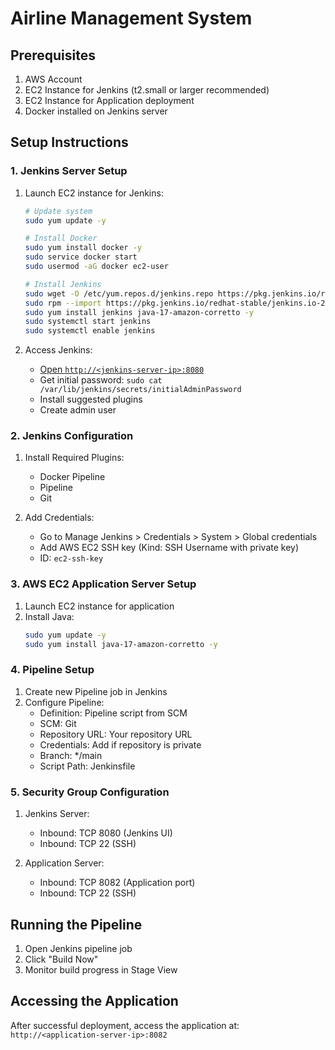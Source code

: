 # Airline Management System

## Prerequisites
1. AWS Account
2. EC2 Instance for Jenkins (t2.small or larger recommended)
3. EC2 Instance for Application deployment
4. Docker installed on Jenkins server

## Setup Instructions

### 1. Jenkins Server Setup
1. Launch EC2 instance for Jenkins:
   ```bash
   # Update system
   sudo yum update -y
   
   # Install Docker
   sudo yum install docker -y
   sudo service docker start
   sudo usermod -aG docker ec2-user
   
   # Install Jenkins
   sudo wget -O /etc/yum.repos.d/jenkins.repo https://pkg.jenkins.io/redhat-stable/jenkins.repo
   sudo rpm --import https://pkg.jenkins.io/redhat-stable/jenkins.io-2023.key
   sudo yum install jenkins java-17-amazon-corretto -y
   sudo systemctl start jenkins
   sudo systemctl enable jenkins
   ```

2. Access Jenkins:
   - [Open `http://<jenkins-server-ip>:8080`](http://<jenkins-server-ip>:8080)
   - Get initial password: `sudo cat /var/lib/jenkins/secrets/initialAdminPassword`
   - Install suggested plugins
   - Create admin user

### 2. Jenkins Configuration
1. Install Required Plugins:
   - Docker Pipeline
   - Pipeline
   - Git

2. Add Credentials:
   - Go to Manage Jenkins > Credentials > System > Global credentials
   - Add AWS EC2 SSH key (Kind: SSH Username with private key)
   - ID: `ec2-ssh-key`

### 3. AWS EC2 Application Server Setup
1. Launch EC2 instance for application
2. Install Java:
   ```bash
   sudo yum update -y
   sudo yum install java-17-amazon-corretto -y
   ```

### 4. Pipeline Setup
1. Create new Pipeline job in Jenkins
2. Configure Pipeline:
   - Definition: Pipeline script from SCM
   - SCM: Git
   - Repository URL: Your repository URL
   - Credentials: Add if repository is private
   - Branch: */main
   - Script Path: Jenkinsfile

### 5. Security Group Configuration
1. Jenkins Server:
   - Inbound: TCP 8080 (Jenkins UI)
   - Inbound: TCP 22 (SSH)

2. Application Server:
   - Inbound: TCP 8082 (Application port)
   - Inbound: TCP 22 (SSH)

## Running the Pipeline
1. Open Jenkins pipeline job
2. Click "Build Now"
3. Monitor build progress in Stage View

## Accessing the Application
After successful deployment, access the application at:
`http://<application-server-ip>:8082`